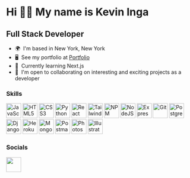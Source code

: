 Hi 👋🏼 My name is Kevin Inga
===============================

Full Stack Developer
-------------------------------

*   🌍  I'm based in New York, New York
*   🖥️  See my portfolio at <a target="_blank" rel="noreferrer" href='http://kevininga.netlify.app'>Portfolio</a>
*   🧠  Currently learning Next.js
*   🤝  I'm open to collaborating on interesting and exciting projects as a developer
  

### Skills


<p align="left">
<a href="https://developer.mozilla.org/en-US/docs/Web/JavaScript" target="_blank" rel="noreferrer"><img src="https://cdn.worldvectorlogo.com/logos/logo-javascript.svg" width="40" height="40" alt="JavaScript" /></a>
<a href="https://developer.mozilla.org/en-US/docs/Glossary/HTML5" target="_blank" rel="noreferrer"><img src="https://cdn.worldvectorlogo.com/logos/html-1.svg" width="40" height="40" alt="HTML5" /></a>
<a href="https://www.w3.org/TR/CSS/#css" target="_blank" rel="noreferrer"><img src="https://cdn.worldvectorlogo.com/logos/css-3.svg" width="40" height="40" alt="CSS3" /></a>
<a href="https://developer.mozilla.org/en-US/docs/Glossary/Python" target="_blank" rel="noreferrer"><img src="https://cdn.worldvectorlogo.com/logos/python-5.svg" width="40" height="40" alt="Python" /></a>
<a href="https://reactjs.org/" target="_blank" rel="noreferrer"><img src="https://cdn.worldvectorlogo.com/logos/react-1.svg" width="40" height="40" alt="React" /></a>
<a href="https://tailwindcss.com/" target="_blank" rel="noreferrer"><img src="https://cdn.worldvectorlogo.com/logos/tailwind-css-2.svg" width="40" height="40" alt="TailwindCSS" /></a>
<a href="https://www.npmjs.com/" target="_blank" rel="noreferrer"><img src="https://cdn.worldvectorlogo.com/logos/npm-square-red-1.svg" width="40" height="40" alt="NPM" /></a>
<a href="https://nodejs.org/en/" target="_blank" rel="noreferrer"><img src="https://cdn.worldvectorlogo.com/logos/nodejs-icon.svg" width="40" height="40" alt="NodeJS" /></a>
<a href="https://expressjs.com/" target="_blank" rel="noreferrer"><img src="https://www.guayerd.com/wp-content/uploads/2021/04/expressjs-logo.svg" width="40" height="40" alt="Express" /></a>
<a href="https://git-scm.com/doc" target="_blank" rel="noreferrer"><img src="https://cdn.worldvectorlogo.com/logos/git-icon.svg" width="40" height="40" alt="Git" /></a>
<a href="https://www.postgresql.org/" target="_blank" rel="noreferrer"><img src="https://cdn.worldvectorlogo.com/logos/postgresql.svg" width="40" height="40" alt="PostgreSQL" /></a>
<a href="https://www.djangoproject.com/" target="_blank" rel="noreferrer"><img src="https://cdn.worldvectorlogo.com/logos/django.svg" width="40" height="40" alt="Django" /></a>
<a href="https://devcenter.heroku.com/" target="_blank" rel="noreferrer"><img src="https://cdn.worldvectorlogo.com/logos/heroku-4.svg" width="40" height="40" alt="Heroku" /></a>
<a href="https://www.mongodb.com/" target="_blank" rel="noreferrer"><img src="https://cdn.worldvectorlogo.com/logos/mongodb-icon-1.svg" width="40" height="40" alt="MongoDB" /></a>
<a href="https://www.postman.com/" target="_blank" rel="noreferrer"><img src="https://cdn.worldvectorlogo.com/logos/postman.svg" width="40" height="40" alt="Postman" /></a>
<a href="https://www.adobe.com/products/photoshop.html" target="_blank" rel="noreferrer"><img src="https://cdn.worldvectorlogo.com/logos/adobe-photoshop-2.svg" width="40" height="40" alt="Photoshop" /></a>
<a href="https://www.adobe.com/products/illustrator.html" target="_blank" rel="noreferrer"><img src="https://cdn.worldvectorlogo.com/logos/adobe-illustrator-cc-icon.svg" width="40" height="40" alt="Illustrator" /></a>

</p>

### Socials

<p align="left"> <a href="https://www.linkedin.com/in/kevininga" target="_blank" rel="noreferrer"><img src="https://raw.githubusercontent.com/danielcranney/readme-generator/main/public/icons/socials/linkedin.svg" width="40" height="40" /></a> </p>
